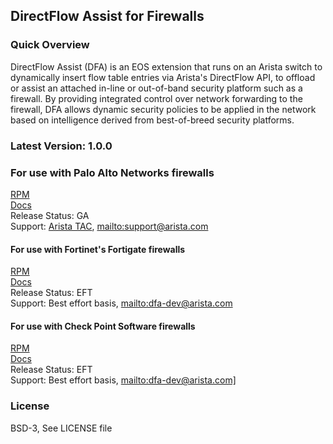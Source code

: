 ## DirectFlow Assist for Firewalls

### Quick Overview
DirectFlow Assist (DFA) is an EOS extension that runs on an Arista switch to 
dynamically insert flow table entries via Arista's DirectFlow API, to offload or assist 
an attached in-line or out-of-band security platform such as a firewall. By providing 
integrated control over network forwarding to the firewall, DFA allows dynamic security 
policies to be applied in the network based on intelligence derived from best-of-breed 
security platforms.  
  
  
### Latest Version: 1.0.0

### For use with Palo Alto Networks firewalls
[RPM](https://github.com/arista-eosext/directflow-assist/blob/master/rpm/)  
[Docs](https://github.com/arista-eosext/directflow-assist/blob/master/persist_pan/README.txt)  
Release Status: GA  
Support: [Arista TAC](http://www.arista.com/en/support/customer-support), <mailto:support@arista.com>  
  
#### For use with Fortinet's Fortigate firewalls
[RPM](https://github.com/arista-eosext/directflow-assist/blob/master/rpm/)  
[Docs](https://github.com/arista-eosext/directflow-assist/blob/master/persist_fnet/README.txt)  
Release Status: EFT  
Support: Best effort basis, <mailto:dfa-dev@arista.com>  
  
#### For use with Check Point Software firewalls
[RPM](https://github.com/arista-eosext/directflow-assist/blob/master/rpm/)  
[Docs](https://github.com/arista-eosext/directflow-assist/blob/master/persist_chkp/README.txt)  
Release Status: EFT  
Support: Best effort basis, <mailto:dfa-dev@arista.com]>  
  
  
### License
BSD-3, See LICENSE file
